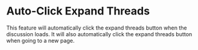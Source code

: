 # Auto-Click Expand Threads

This feature will automatically click the expand threads button when the discussion loads. It will also automatically click the expand threads button when going to a new page.
